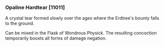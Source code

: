 ### Opaline Hardtear [11011]

A crystal tear formed slowly over the ages where the Erdtree's bounty falls to the ground.

Can be mixed in the Flask of Wondrous Physick. The resulting concoction temporarily boosts all forms of damage negation.
